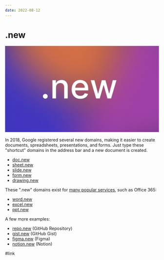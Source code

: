 ```yaml
---
date: 2022-08-12
---
```


# .new

![.new](new.png ".new")

In 2018, Google registered several new domains, making it easier to create
documents, spreadsheets, presentations, and forms.
Just type these "shortcut" domains in the address bar and a new document is created.

* [doc.new](https://doc.new)
* [sheet.new](https://sheet.new)
* [slide.new](https://slide.new)
* [form.new](https://form.new)
* [drawing.new](https://drawing.new)

These ".new" domains exist for [many popular services](https://whats.new/shortcuts/),
such as Office 365:

* [word.new](https://word.new)
* [excel.new](https://excel.new)
* [ppt.new](https://ppt.new)

A few more examples:

* [repo.new](https://repo.new) (GitHub Repository)
* [gist.new](https://gist.new) (GitHub Gist)
* [figma.new](https://figma.new) (Figma)
* [notion.new](https://notion.new) (Notion)

#link
